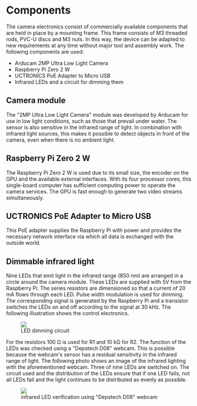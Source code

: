 ---
---

# Components 

The camera electronics consist of commercially available components that are held in place by a mounting frame. This frame consists of M3 threaded rods, PVC-U discs and M3 nuts. In this way, the device can be adapted to new requirements at any time without major tool and assembly work. The following components are used:

<ul class="list-group">
   <li class="list-group-item">Arducam 2MP Ultra Low Light Camera</li>
   <li class="list-group-item">Raspberry Pi Zero 2 W</li>
   <li class="list-group-item">UCTRONICS PoE Adapter to Micro USB</li>
   <li class="list-group-item">Infrared LEDs and a circuit for dimming them</li>
</ul>

## Camera module

The "2MP Ultra Low Light Camera" module was developed by Arducam for use in low light conditions, such as those that prevail under water. The sensor is also sensitive in the infrared range of light. In combination with infrared light sources, this makes it possible to detect objects in front of the camera, even when there is no ambient light. 

## Raspberry Pi Zero 2 W

The Raspberry Pi Zero 2 W is used due to its small size, the encoder on the GPU and the available external interfaces. With its four processor cores, this single-board computer has sufficient computing power to operate the camera services. The GPU is fast enough to generate two video streams simultaneously.

## UCTRONICS PoE Adapter to Micro USB

This PoE adapter supplies the Raspberry Pi with power and provides the necessary network interface via which all data is exchanged with the outside world. 

## Dimmable infrared light

Nine LEDs that emit light in the infrared range (850 nm) are arranged in a circle around the camera module. These LEDs are supplied with 5V from the Raspberry Pi. The series resistors are dimensioned so that a current of 20 mA flows through each LED. Pulse width modulation is used for dimming. The corresponding signal is generated by the Raspberry Pi and a transistor switches the LEDs on and off according to the signal at 30 kHz. The following illustration shows the control electronics.

<figure class="figure">
    <img src="/images/infraredLightCircuit.png" class="figure-img img-fluid">
    <figcaption class="figure-caption text-center">LED dimming circuit</figcaption>
</figure>

For the resistors 100 Ω is used for R1 and 10 kΩ for R2. The function of the LEDs was checked using a "Depstech D08" webcam. This is possible because the webcam's sensor has a residual sensitivity in the infrared range of light. The following photo shows an image of the infrared lighting with the aforementioned webcam. Three of nine LEDs are switched on. The circuit used and the distribution of the LEDs ensure that if one LED fails, not all LEDs fail and the light continues to be distributed as evenly as possible.

<figure class="figure">
    <img src="/images/ir_led_verification_using_webcam.png" class="figure-img img-fluid">
    <figcaption class="figure-caption text-center">infrared LED verification using "Depstech D08" webcam</figcaption>
</figure>